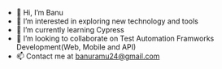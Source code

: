 - 👋 Hi, I’m Banu 
- 👀 I’m interested in exploring new technology and tools
- 🌱 I’m currently learning Cypress
- 💞️ I’m looking to collaborate on Test Automation Framworks Development(Web, Mobile and API)
- 📫 Contact me at banuramu24@gmail.com

<!---
banuramu24/banuramu24 is a ✨ special ✨ repository because its `README.md` (this file) appears on your GitHub profile.
You can click the Preview link to take a look at your changes.
--->
